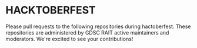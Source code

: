# HACKTOBERFEST
Please pull requests to the following repositories during hactoberfest. These repositories are administered by GDSC RAIT active maintainers and moderators. We're excited to see your contributions!
